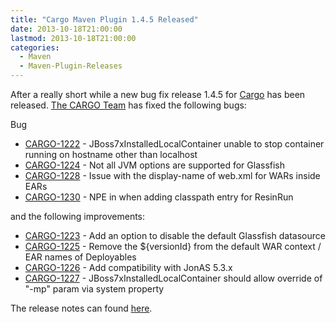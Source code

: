 ```yaml
---
title: "Cargo Maven Plugin 1.4.5 Released"
date: 2013-10-18T21:00:00
lastmod: 2013-10-18T21:00:00
categories:
  - Maven
  - Maven-Plugin-Releases
---
```


After a really short while a new bug fix release 1.4.5 for [Cargo](http://cargo.codehaus.org) has been released.
[The CARGO Team](http://thread.gmane.org/gmane.comp.java.cargo.devel/14457) has fixed the following bugs:
<!-- more -->
Bug

 * [CARGO-1222](https://issues.apache.org/jira/browse/CARGO-1222) - JBoss7xInstalledLocalContainer unable to stop container running on hostname other than localhost
 * [CARGO-1224](https://issues.apache.org/jira/browse/CARGO-1224) - Not all JVM options are supported for Glassfish
 * [CARGO-1228](https://issues.apache.org/jira/browse/CARGO-1228) - Issue with the display-name of web.xml for WARs inside EARs
 * [CARGO-1230](https://issues.apache.org/jira/browse/CARGO-1230) - NPE in when adding classpath entry for ResinRun

and the following improvements:

 * [CARGO-1223](https://issues.apache.org/jira/browse/CARGO-1223) - Add an option to disable the default Glassfish datasource
 * [CARGO-1225](https://issues.apache.org/jira/browse/CARGO-1225) - Remove the ${versionId} from the default WAR context / EAR names of Deployables
 * [CARGO-1226](https://issues.apache.org/jira/browse/CARGO-1226) - Add compatibility with JonAS 5.3.x
 * [CARGO-1227](https://issues.apache.org/jira/browse/CARGO-1227) - JBoss7xInstalledLocalContainer should allow override of "-mp" param via system property


The release notes can found [here](https://jira.codehaus.org/secure/ReleaseNote.jspa?styleName=Html&projectId=10730&version=19557).

